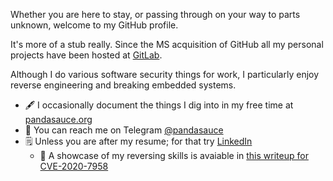 Whether you are here to stay, or passing through on your way to parts unknown, welcome to my GitHub profile.

It's more of a stub really. Since the MS acquisition of GitHub all my personal projects have been hosted at [GitLab](https://gitlab.com/pandasauce).

Although I do various software security things for work, I particularly enjoy reverse engineering and breaking embedded systems.

* 🖋 I occasionally document the things I dig into in my free time at [pandasauce.org](https://pandasauce.org/)
* 📮 You can reach me on Telegram [@pandasauce](https://telegram.me/pandasauce)
* 🗒 Unless you are after my resume; for that try [LinkedIn](https://www.linkedin.com/in/georgi-boiko/)
    - 📰 A showcase of my reversing skills is avaiable in [this writeup for CVE-2020-7958](https://www.synopsys.com/blogs/software-security/cve-2020-7958-trustlet-tee-attack/)

